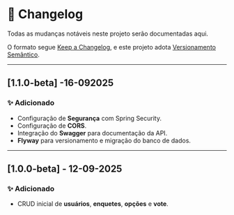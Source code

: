 # 📜 Changelog
Todas as mudanças notáveis neste projeto serão documentadas aqui.

O formato segue [Keep a Changelog](https://keepachangelog.com/pt-BR/1.0.0/),
e este projeto adota [Versionamento Semântico](https://semver.org/lang/pt-BR/).

---

## [1.1.0-beta] -16-092025
### ✨ Adicionado
- Configuração de **Segurança** com Spring Security.
- Configuração de **CORS**.
- Integração do **Swagger** para documentação da API.
- **Flyway** para versionamento e migração do banco de dados.

---

## [1.0.0-beta] - 12-09-2025
### ✨ Adicionado
- CRUD inicial de **usuários**, **enquetes**, **opções** e **vote**.
